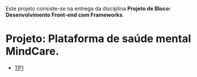 Este projeto consiste-se na entrega da disciplina **Projeto de Bloco: Desenvolvimento Front-end com Frameworks**.

# Projeto: Plataforma de saúde mental MindCare.
- [TP1](/TP1.md)